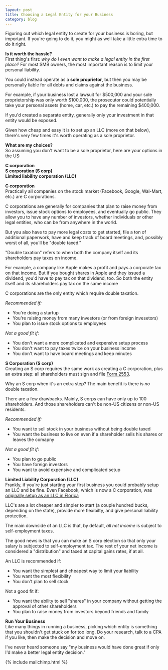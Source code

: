 ```yaml
---
layout: post
title: Choosing a Legal Entity for your Business
category: blog
---
```


Figuring out which legal entity to create for your business is boring, but important. If you're going to do it, you might as well take a little extra time to do it right. 

**Is it worth the hassle?**  
First thing's first: *why do I even want to make a legal entity in the first place?*  For most SMB owners, the most important reason is to limit your personal liability.

You could instead operate as a **sole proprietor**, but then you may be personally liable for all debts and claims against the business.

For example, if your business lost a lawsuit for $500,000 and your sole proprietorship was only worth $100,000, the prosecutor could potentially take your personal assets (home, car, etc.) to pay the remaining $400,000.

If you'd created a separate entity, generally only your investment in that entity would be exposed. 

Given how cheap and easy it is to set up an LLC (more on that below), there's very few times it's worth operating as a sole proprietor.

**What are my choices?**  
So assuming you don't want to be a sole proprietor, here are your options in the US:

**C corporation**  
**S corporation (S corp)**  
**Limited liability corporation (LLC)**  

**C corporation**  
Practically all companies on the stock market (Facebook, Google, Wal-Mart, etc.) are C corporations. 

C corporations are generally for companies that plan to raise money from investors, issue stock options to employees, and eventually go public. They allow you to have any number of investors, whether individuals or other legal entities, who can be from anywhere in the world.

But you also have to pay more legal costs to get started, file a ton of additional paperwork, have and keep track of board meetings, and, possibly worst of all, you'll be "double taxed."

"Double taxation" refers to when both the company itself and its shareholders pay taxes on income.

For example, a company like Apple makes a profit and pays a corporate tax on that income. But if you bought shares in Apple and they issued a dividend, you'd have to pay tax on that dividend, too. So both the entity itself and its shareholders pay tax on the same income

C corporations are the only entity which require double taxation.

*Recommended if:*  
- You're doing a startup  
- You're raising money from many investors (or from foreign invesetors)
- You plan to issue stock options to employees  

*Not a good fit if:*  
- You don't want a more complicated and expensive setup process
- You don't want to pay taxes twice on your business income  
- You don't want to have board meetings and keep minutes  


**S Corporation (S corp)**  
Creating an S corp requires the same work as creating a C corporation, plus an extra step: all shareholders must sign and file [Form 2553](http://www.irs.gov/pub/irs-pdf/f2553.pdf).

Why an S corp when it's an extra step? The main benefit is there is *no* double taxation.

There are a few drawbacks. Mainly, S corps can have only up to 100 shareholders. And those shareholders can't be non-US citizens or non-US residents.

*Recommended if:*  
- You want to sell stock in your business without being double taxed  
- You want the business to live on even if a shareholder sells his shares or leaves the comapny

*Not a good fit if:*  
- You plan to go public  
- You have foreign investors  
- You want to avoid expensive and complicated setup


**Limited Liability Corporation (LLC)**  
Frankly, if you're just starting your first business you could probably setup an LLC and be fine. Even Facebook, which is now a C corporation, was [originally setup as an LLC in Florica](http://gawker.com/5643915/mark-zuckerberg-describes-the-dirty-tricks-that-led-to-the-facebook-movie) 

LLC's are a lot cheaper and simpler to start (a couple hundred bucks, depending on the state), provide more flexibilty, and give personal liability protection.

The main downside of an LLC is that, by default, *all net income* is subject to self-employment taxes.

The good news is that you can make an S corp election so that only your salary is subjected to self-employment tax. The rest of your net income is considered a "distribution" and taxed at capital gains rates, if at all.

An LLC is recommended if:  
- You want the simplest and cheapest way to limit your liability  
- You want the most flexibility  
- You don't plan to sell stock  

Not a good fit if:  
- You want the ability to sell "shares" in your company without getting the approval of other shareholders  
- You plan to raise money from investors beyond friends and family  

**Run Your Business**  
Like many things in running a business, picking which entity is something that you shouldn't get stuck on for too long. Do your research, talk to a CPA if you like, then make the decision and move on.

I've never heard someone say "my business would have done great if only I'd make a better legal entity decision."

{% include mailchimp.html %}